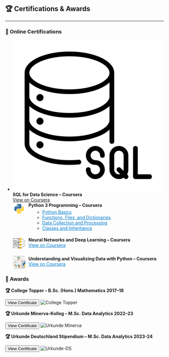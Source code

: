 <div class="cert-section">

  <h2 id="certifications">🏆 Certifications & Awards</h2>
  <hr/>

  <h3>📜 Online Certifications</h3>
  <ul class="cert-list">
    <li class="cert-item">
      <img src="assets/certs/sql.png" alt="SQL Cert">
      <div>
        <strong>SQL for Data Science – Coursera</strong><br/>
        <a href="https://coursera.org/share/5a0f4963cfc89c23092deef0eb93c342" target="_blank">View on Coursera</a>
      </div>
    </li>
    <li style="display:flex;align-items:flex-start;gap:10px;margin-bottom:20px;">
      <img src="assets/certs/python.png" alt="Python Cert" style="width:40px;height:40px;border-radius:5px;object-fit:cover;">
      <div>
        <strong>Python 3 Programming – Coursera</strong><br/>
        <ul style="list-style-type:circle;margin-left:20px;margin-top:5px;">
          <li><a href="https://coursera.org/share/ef13dde4fd7e6bca99e6d583f0b91281" style="color:#007acc;">Python Basics</a></li>
          <li><a href="https://coursera.org/share/19a2d0f028169f42cb0217f7bf1a7f96" style="color:#007acc;">Functions, Files, and Dictionaries</a></li>
          <li><a href="https://coursera.org/share/b983f9c3bed9a7994b8bb24f2adff6f2" style="color:#007acc;">Data Collection and Processing</a></li>
          <li><a href="https://coursera.org/share/8630e1910738ab8ca874e00d4df73ed7" style="color:#007acc;">Classes and Inheritance</a></li>
        </ul>
      </div>
    </li>
        <li style="display:flex;align-items:flex-start;gap:10px;margin-bottom:20px;">
      <img src="assets/certs/nn.jpg" alt="NN Cert" style="width:40px;height:40px;border-radius:5px;object-fit:cover;">
      <div>
        <strong>Neural Networks and Deep Learning – Coursera</strong><br/>
        <a href="https://coursera.org/share/5ac5b12d4c145865e1c534461ef38644" style="color:#007acc;">View on Coursera</a>
      </div>
    </li>
    <li style="display:flex;align-items:flex-start;gap:10px;margin-bottom:20px;">
      <img src="assets/certs/visualizedata.png" alt="Data Viz Cert" style="width:40px;height:40px;border-radius:5px;object-fit:cover;">
      <div>
        <strong>Understanding and Visualizing Data with Python – Coursera</strong><br/>
        <a href="https://coursera.org/share/8f0c46a0e01be993ef83cb5e216c4201" style="color:#007acc;">View on Coursera</a>
      </div>
    </li>
  </ul>
      

  <h3>🏅 Awards</h3>
  <div>
    <p><strong>🏆 College Topper – B.Sc. (Hons.) Mathematics 2017–18</strong></p>
    <button class="toggle-btn" onclick="toggleCert('cert1')">View Certificate</button>
    <img src="assets/certs/College-topper.jpg" alt="College Topper" class="cert-award-img">
  </div>

  <div>
    <p><strong>🏆 Urkunde Minerva-Kolleg – M.Sc. Data Analytics 2022–23</strong></p>
    <button class="toggle-btn" onclick="toggleCert('cert1')">View Certificate</button>
    <img src="assets/certs/Urkunde-Minerva.jpg" alt="Urkunde Minerva" class="cert-award-img">
  </div>

  <div>
    <p><strong>🏆 Urkunde Deutschland Stipendium – M.Sc. Data Analytics 2023-24</strong></p>
    <button class="toggle-btn" onclick="toggleCert('cert1')">View Certificate</button>
    <img src="assets/certs/Urkunde-DS.jpg" alt="Urkunde-DS" class="cert-award-img">
  </div>

</div>

<script>
  function toggleCert(id) {
    const img = document.getElementById(id);
    img.style.display = (img.style.display === 'none' || img.style.display === '') ? 'block' : 'none';
  }
</script>
